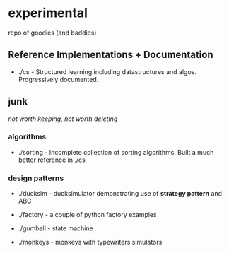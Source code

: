 # experimental
repo of goodies (and baddies) 

## Reference Implementations + Documentation

+ ./cs - Structured learning including datastructures and algos. Progressively documented.

## junk

*not worth keeping, not worth deleting*

### algorithms

+ ./sorting - Incomplete collection of sorting algorithms. Built a much better reference in ./cs

### design patterns

+ ./ducksim - ducksimulator demonstrating use of **strategy pattern** and ABC
+ ./factory - a couple of python factory examples
+ ./gumball - state machine

+ ./monkeys - monkeys with typewriters simulators
